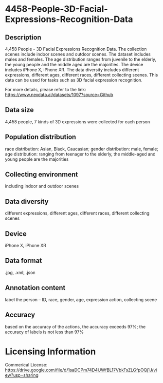 # 4458-People-3D-Facial-Expressions-Recognition-Data


## Description
4,458 People - 3D Facial Expressions Recognition Data. The collection scenes include indoor scenes and outdoor scenes. The dataset includes males and females. The age distribution ranges from juvenile to the elderly, the young people and the middle aged are the majorities. The device includes iPhone X, iPhone XR. The data diversity includes different expressions, different ages, different races, different collecting scenes. This data can be used for tasks such as 3D facial expression recognition.

For more details, please refer to the link: https://www.nexdata.ai/datasets/1097?source=Github


## Data size
4,458 people, 7 kinds of 3D expressions were collected for each person

## Population distribution
race distribution: Asian, Black, Caucasian; gender distribution: male, female; age distribution:  ranging from teenager to the elderly, the middle-aged and young people are the majorities

## Collecting environment
including indoor and outdoor scenes

## Data diversity
different expressions, different ages, different races, different collecting scenes

## Device
iPhone X, iPhone XR

## Data format
.jpg, .xml, .json

## Annotation content
label the person – ID, race, gender, age, expression action, collecting scene

## Accuracy
based on the accuracy of the actions, the accuracy exceeds 97%; the accuracy of labels is not less than 97%

# Licensing Information
Commerical License: https://drive.google.com/file/d/1saDCPm74D4UWfBL17VbkTsZLGfpOQj1J/view?usp=sharing
